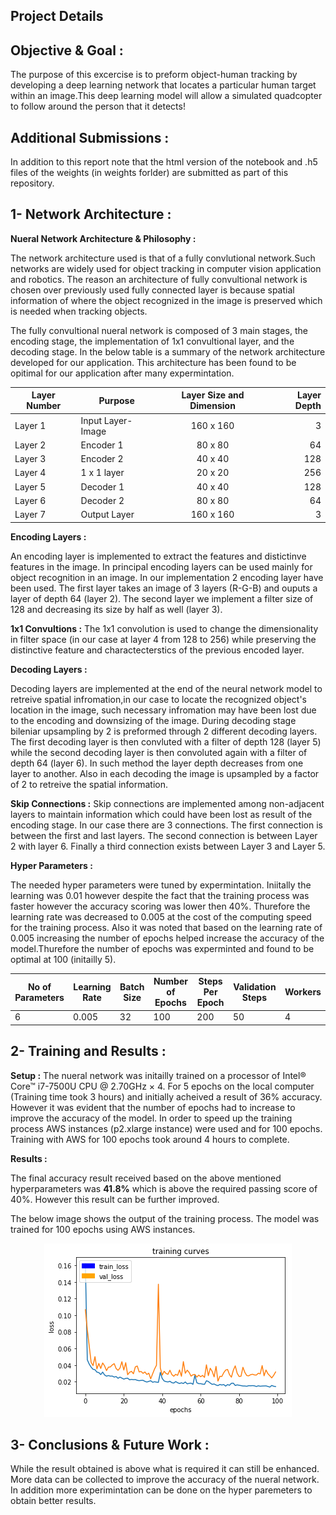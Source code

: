## Project Details

## Objective & Goal :

The purpose of this excercise is to preform  object-human tracking by developing a deep learning network that locates a particular human target within an image.This deep learning model  will allow a simulated quadcopter to follow around the person that it detects!

## Additional Submissions :
In addition to this report note that the html version of the notebook  and .h5 files of the weights (in weights forlder) are submitted as part of this repository.

## 1- Network Architecture : 

__Nueral Network  Architecture & Philosophy :__

The network architecture used is that of a fully convlutional network.Such networks are widely used for object tracking in computer vision application and robotics. The reason an architecture of fully convultional network is chosen over previously used fully connected layer is because spatial information of where the object recognized in the image is preserved which is needed when tracking objects.

The fully convultional nueral network is composed of 3 main stages, the encoding stage, the implementation of 1x1 convultional layer, and the decoding stage. In the below table is a summary of the network architecture developed for our application. This architecture has been found to be opitimal for our application after many expermintation. 

| Layer Number       | Purpose       | Layer Size and Dimension          | Layer Depth  |
| ------------- | ------------- |:-------------:| -----:|
| Layer 1        | Input Layer-Image | 160 x 160 | 3 |
| Layer 2       | Encoder 1 | 80 x 80 | 64 |
| Layer 3       | Encoder 2 | 40 x 40 | 128|
| Layer 4       | 1 x 1 layer | 20 x 20 | 256 |
| Layer 5       | Decoder 1 | 40 x 40 | 128|
| Layer 6       | Decoder 2 | 80 x 80 | 64 |
| Layer 7       |Output Layer | 160 x 160 | 3 |




__Encoding Layers :__

An encoding layer is implemented to extract the features and distictinve features in the image. In principal encoding layers can be used mainly for object recognition in an image. In our implementation 2 encoding layer have been used. The first layer takes an image of 3 layers (R-G-B) and ouputs a layer of depth 64 (layer 2). The second layer we implement a filter size of 128 and decreasing its size by half as well (layer 3).

__1x1 Convultions :__
The 1x1 convolution is used to change the dimensionality in filter space (in our case at layer 4  from 128 to 256) while preserving the distinctive feature and charactecterstics of the previous encoded layer.


__Decoding Layers :__

Decoding layers are implemented at the end of the neural network model to retreive spatial infromation,in our case to locate the recognized object's location in the image, such necessary infromation may have been lost due to the encoding and downsizing of the image. During decoding stage bileniar upsampling by 2 is preformed through 2 different decoding layers.
The first decoding layer is then convluted with a filter of depth 128 (layer 5) while the second decoding layer is then convoluted again with a filter of depth 64 (layer 6). In such method the layer depth decreases from one layer to another. Also in each decoding the image is upsampled by a factor of 2 to retreive the spatial information.

__Skip Connections :__
 Skip connections are implemented among non-adjacent layers to maintain information which could have been lost as result of the encoding stage. In our case there are 3 connections.
 The first connection is between the first and last layers. 
 The second connection is between Layer 2 with layer 6. 
 Finally a third connection exists between Layer 3 and Layer 5.

__Hyper Parameters :__

The needed hyper parameters were tuned by expermintation. Iniitally the learning was 0.01 however despite the fact that the training process was faster however the accuracy scoring was lower then 40%. Thurefore the learning rate  was decreased to 0.005 at the cost of the computing speed for the training process. Also it was noted that based on the learning rate of 0.005 increasing the number of epochs helped increase the accuracy of the model.Thurefore  the number of epochs was experminted and found to be optimal at 100 (initailly 5).

No of Parameters | Learning Rate | Batch Size | Number of Epochs | Steps Per Epoch  | Validation Steps | Workers
--- | --- | --- | --- | ---| --- | ---
6 | 0.005 | 32 | 100 | 200| 50| 4





## 2- Training and Results : 

__Setup :__
The nueral network was initailly trained on a processor of Intel® Core™ i7-7500U CPU @ 2.70GHz × 4. For 5 epochs on the local computer (Training time took 3 hours) and initially acheived a result of 36% accuracy. However it was evident that the number of epochs had to increase to improve the accuracy of the model. In order to speed up the training process AWS instances (p2.xlarge instance) were used and for 100 epochs. Training with AWS for 100 epochs took around 4 hours to complete.  

__Results :__

The final accuracy result received based on the above mentioned hyperparameters was __41.8%__ which is above the required passing score of 40%. However this result can be further improved. 

The below image shows the output of the training process. The model was trained for 100 epochs using AWS instances. 
<p align="center"><img src="./Images/result.png" /></p>

## 3- Conclusions & Future Work : 

While the result obtained is above what is required it can still be enhanced. More data can be collected to improve the accuracy of the nueral network. In addition more experimintation can be done on the hyper paremeters to obtain better results.

